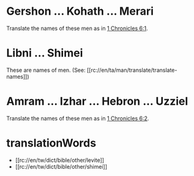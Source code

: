 # Gershon ... Kohath ... Merari

Translate the names of these men as in [1 Chronicles 6:1](./01.md).

# Libni ... Shimei

These are names of men. (See: [[rc://en/ta/man/translate/translate-names]])

# Amram ... Izhar ... Hebron ... Uzziel

Translate the names of these men as in [1 Chronicles 6:2](./01.md).

# translationWords

* [[rc://en/tw/dict/bible/other/levite]]
* [[rc://en/tw/dict/bible/other/shimei]]